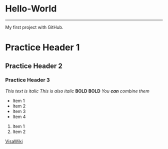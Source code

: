 # Hello-World
---
My first project with GitHub.
# Practice Header 1
## Practice Header 2
### Practice Header 3
*This text is italic*
_This is also italic_
**BOLD**
__BOLD__
*You **can** combine them*
* Item 1
* Item 2
* Item 3
* Item 4
1. Item 1
2. Item 2


[VisaWiki](https://visawiki/pages/viewpage.action?spaceKey=VSTECH&title=Visa+Shared+Technology+Home)
